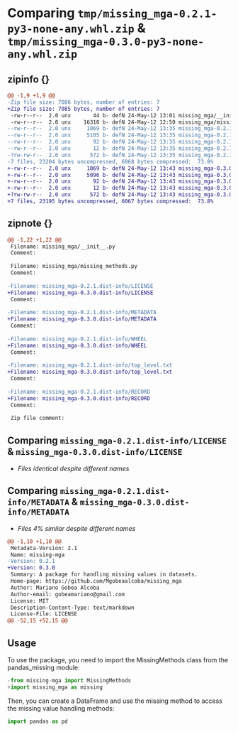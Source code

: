 # Comparing `tmp/missing_mga-0.2.1-py3-none-any.whl.zip` & `tmp/missing_mga-0.3.0-py3-none-any.whl.zip`

## zipinfo {}

```diff
@@ -1,9 +1,9 @@
-Zip file size: 7086 bytes, number of entries: 7
+Zip file size: 7085 bytes, number of entries: 7
 -rw-r--r--  2.0 unx       44 b- defN 24-May-12 13:01 missing_mga/__init__.py
 -rw-r--r--  2.0 unx    16310 b- defN 24-May-12 12:50 missing_mga/missing_methods.py
--rw-r--r--  2.0 unx     1069 b- defN 24-May-12 13:35 missing_mga-0.2.1.dist-info/LICENSE
--rw-r--r--  2.0 unx     5105 b- defN 24-May-12 13:35 missing_mga-0.2.1.dist-info/METADATA
--rw-r--r--  2.0 unx       92 b- defN 24-May-12 13:35 missing_mga-0.2.1.dist-info/WHEEL
--rw-r--r--  2.0 unx       12 b- defN 24-May-12 13:35 missing_mga-0.2.1.dist-info/top_level.txt
-?rw-rw-r--  2.0 unx      572 b- defN 24-May-12 13:35 missing_mga-0.2.1.dist-info/RECORD
-7 files, 23204 bytes uncompressed, 6068 bytes compressed:  73.8%
+-rw-r--r--  2.0 unx     1069 b- defN 24-May-12 13:43 missing_mga-0.3.0.dist-info/LICENSE
+-rw-r--r--  2.0 unx     5096 b- defN 24-May-12 13:43 missing_mga-0.3.0.dist-info/METADATA
+-rw-r--r--  2.0 unx       92 b- defN 24-May-12 13:43 missing_mga-0.3.0.dist-info/WHEEL
+-rw-r--r--  2.0 unx       12 b- defN 24-May-12 13:43 missing_mga-0.3.0.dist-info/top_level.txt
+?rw-rw-r--  2.0 unx      572 b- defN 24-May-12 13:43 missing_mga-0.3.0.dist-info/RECORD
+7 files, 23195 bytes uncompressed, 6067 bytes compressed:  73.8%
```

## zipnote {}

```diff
@@ -1,22 +1,22 @@
 Filename: missing_mga/__init__.py
 Comment: 
 
 Filename: missing_mga/missing_methods.py
 Comment: 
 
-Filename: missing_mga-0.2.1.dist-info/LICENSE
+Filename: missing_mga-0.3.0.dist-info/LICENSE
 Comment: 
 
-Filename: missing_mga-0.2.1.dist-info/METADATA
+Filename: missing_mga-0.3.0.dist-info/METADATA
 Comment: 
 
-Filename: missing_mga-0.2.1.dist-info/WHEEL
+Filename: missing_mga-0.3.0.dist-info/WHEEL
 Comment: 
 
-Filename: missing_mga-0.2.1.dist-info/top_level.txt
+Filename: missing_mga-0.3.0.dist-info/top_level.txt
 Comment: 
 
-Filename: missing_mga-0.2.1.dist-info/RECORD
+Filename: missing_mga-0.3.0.dist-info/RECORD
 Comment: 
 
 Zip file comment:
```

## Comparing `missing_mga-0.2.1.dist-info/LICENSE` & `missing_mga-0.3.0.dist-info/LICENSE`

 * *Files identical despite different names*

## Comparing `missing_mga-0.2.1.dist-info/METADATA` & `missing_mga-0.3.0.dist-info/METADATA`

 * *Files 4% similar despite different names*

```diff
@@ -1,10 +1,10 @@
 Metadata-Version: 2.1
 Name: missing-mga
-Version: 0.2.1
+Version: 0.3.0
 Summary: A package for handling missing values in datasets.
 Home-page: https://github.com/Mgobeaalcoba/missing_mga
 Author: Mariano Gobea Alcoba
 Author-email: gobeamariano@gmail.com
 License: MIT
 Description-Content-Type: text/markdown
 License-File: LICENSE
@@ -52,15 +52,15 @@
 ```
 
 ## Usage
 
 To use the package, you need to import the MissingMethods class from the pandas_missing module:
 
 ```python
-from missing-mga import MissingMethods
+import missing_mga as missing
 ```
 
 Then, you can create a DataFrame and use the missing method to access the missing value handling methods:
 
 ```python
 import pandas as pd
```

